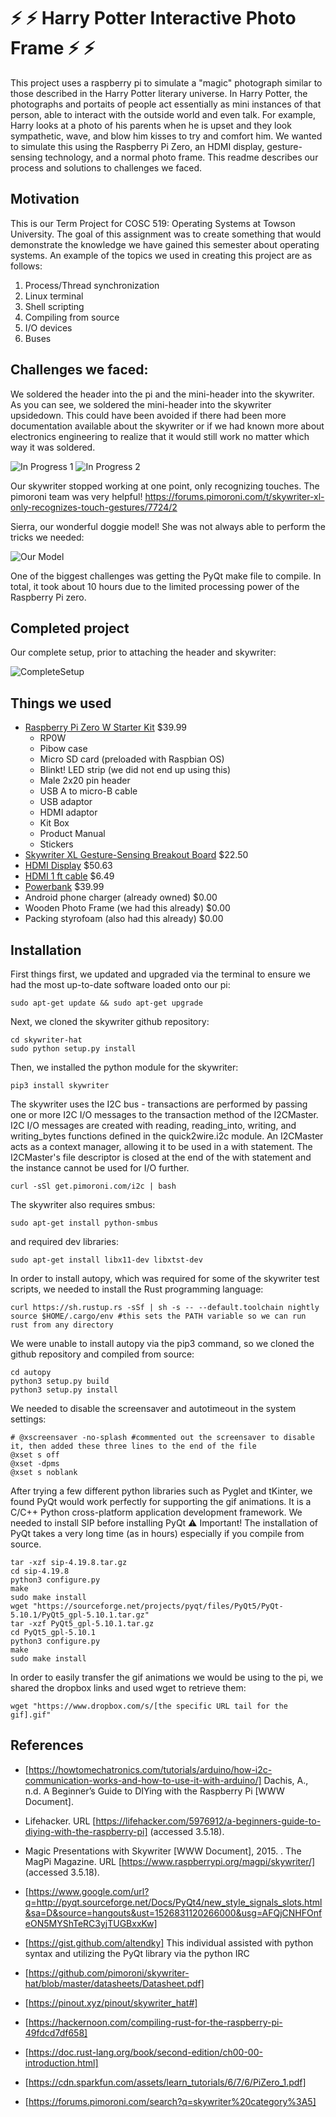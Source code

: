 # :zap: :zap: Harry Potter Interactive Photo Frame :zap: :zap: #

 This project uses a raspberry pi to simulate a "magic" photograph similar to those described in the Harry Potter literary universe. In Harry Potter, the photographs and portaits of people act essentially as mini instances of that person, able to interact with the outside world and even talk. For example, Harry looks at a photo of his parents when he is upset and they look sympathetic, wave, and blow him kisses to try and comfort him. We wanted to simulate this using the Raspberry Pi Zero, an HDMI display, gesture-sensing technology, and a normal photo frame. This readme describes our process and solutions to challenges we faced. 

## Motivation
This is our Term Project for COSC 519: Operating Systems at Towson University. The goal of this assignment was to create something that would demonstrate the knowledge we have gained this semester about operating systems. An example of the topics we used in creating this project are as follows:
1. Process/Thread synchronization
2. Linux terminal
3. Shell scripting
4. Compiling from source
5. I/O devices
6. Buses

## Challenges we faced:
We soldered the header into the pi and the mini-header into the skywriter. As you can see, we soldered the mini-header into the skywriter upsidedown. This could have been avoided if there had been more documentation available about the skywriter or if we had known more about electronics engineering to realize that it would still work no matter which way it was soldered.

![In Progress 1](https://github.com/KatzenKitty/COSC_519_Term_Project/blob/master/InProgress.jpg)
![In Progress 2](https://github.com/KatzenKitty/COSC_519_Term_Project/blob/master/InProgress2.jpg)

Our skywriter stopped working at one point, only recognizing touches. The pimoroni team was very helpful!
https://forums.pimoroni.com/t/skywriter-xl-only-recognizes-touch-gestures/7724/2

Sierra, our wonderful doggie model! She was not always able to perform the tricks we needed:

![Our Model](https://github.com/KatzenKitty/COSC_519_Term_Project/blob/master/Gifs/8bad_fetch.gif)

One of the biggest challenges was getting the PyQt make file to compile. In total, it took about 10 hours due to the limited processing power of the Raspberry Pi zero.

## Completed project
Our complete setup, prior to attaching the header and skywriter:

![CompleteSetup](https://github.com/KatzenKitty/COSC_519_Term_Project/blob/master/CompleteSetup.jpg)

## Things we used
- [Raspberry Pi Zero W Starter Kit](http://www.microcenter.com/product/488620/Pi_Zero_W_Starter_Kit) $39.99
  - RP0W
  - Pibow case
  - Micro SD card (preloaded with Raspbian OS)
  - Blinkt! LED strip (we did not end up using this)
  - Male 2x20 pin header
  - USB A to micro-B cable
  - USB adaptor
  - HDMI adaptor
  - Kit Box
  - Product Manual
  - Stickers
- [Skywriter XL Gesture-Sensing Breakout Board](https://shop.pimoroni.com/products/skywriter) $22.50
- [HDMI Display](https://shop.pimoroni.com/products/hdmi-8-inch-lcd-screen-kit-800-600) $50.63
- [HDMI 1 ft cable](https://www.amazon.com/gp/product/B00474YRE0/ref=oh_aui_detailpage_o01_s00?ie=UTF8&psc=1) $6.49
- [Powerbank](https://www.bestbuy.com/site/tzumi-pocketjuice-endurance-12000-mah-portable-charger-black/5182800.p?skuId=5182800&cmp=RMX&extStoreId=149&ref=212&loc=1&gclid=EAIaIQobChMIo9_NqJKS2wIVywOGCh2EVgIMEAQYASABEgImm_D_BwE&gclsrc=aw.ds) $39.99
- Android phone charger (already owned) $0.00
- Wooden Photo Frame (we had this already) $0.00
- Packing styrofoam (also had this already) $0.00

## Installation
First things first, we updated and upgraded via the terminal to ensure we had the most up-to-date software loaded onto our pi:

```sudo apt-get update && sudo apt-get upgrade```

Next, we cloned the skywriter github repository:

```git clone https://github.com/pimoroni/skywriter-hat
cd skywriter-hat
sudo python setup.py install
```
    
Then, we installed the python module for the skywriter:

```pip3 install skywriter```
    
The skywriter uses the I2C bus - transactions are performed by passing one or more I2C I/O messages to the transaction method of
the I2CMaster. I2C I/O messages are created with reading, reading_into, writing, and writing_bytes functions defined in the
quick2wire.i2c module. An I2CMaster acts as a context manager, allowing it to be used in a with statement. The I2CMaster's file
descriptor is closed at the end of the with statement and the instance cannot be used for I/O further.

```curl -sSl get.pimoroni.com/i2c | bash```
    
The skywriter also requires smbus:

```sudo apt-get install python-smbus```
    
and required dev libraries:

```sudo apt-get install libx11-dev libxtst-dev```

In order to install autopy, which was required for some of the skywriter test scripts, we needed to install the Rust programming
language:

```
curl https://sh.rustup.rs -sSf | sh -s -- --default.toolchain nightly
source $HOME/.cargo/env #this sets the PATH variable so we can run rust from any directory
```
    
We were unable to install autopy via the pip3 command, so we cloned the github repository and compiled from source:

```get clone https://github.com/autopilot-rs/autopy.git
cd autopy
python3 setup.py build
python3 setup.py install
```
    
We needed to disable the screensaver and autotimeout in the system settings:

```sudo nano /etc/xdg/lxsession/LXDE/autostart
# @xscreensaver -no-splash #commented out the screensaver to disable it, then added these three lines to the end of the file
@xset s off
@xset -dpms
@xset s noblank
```
    
After trying a few different python libraries such as Pyglet and tKinter, we found PyQt would work perfectly for supporting the
gif animations. It is a C/C++ Python cross-platform application development framework. We needed to install SIP before installing
PyQt
⚠️ Important! The installation of PyQt takes a very long time (as in hours) especially if you compile from source.

```wget "https://sourceforge.net/projects/pyqt/files/sip/sip-4-19.8/sip-4.19.8.tar.gz"
tar -xzf sip-4.19.8.tar.gz
cd sip-4.19.8
python3 configure.py
make
sudo make install
wget "https://sourceforge.net/projects/pyqt/files/PyQt5/PyQt-5.10.1/PyQt5_gpl-5.10.1.tar.gz"
tar -xzf PyQt5_gpl-5.10.1.tar.gz
cd PyQt5_gpl-5.10.1
python3 configure.py
make
sudo make install
```

In order to easily transfer the gif animations we would be using to the pi, we shared the dropbox links and used wget to retrieve them:

```cd Project
wget "https://www.dropbox.com/s/[the specific URL tail for the gif].gif"
```

## References
- [https://howtomechatronics.com/tutorials/arduino/how-i2c-communication-works-and-how-to-use-it-with-arduino/]
Dachis, A., n.d. A Beginner’s Guide to DIYing with the Raspberry Pi [WWW Document]. 

- Lifehacker. URL [https://lifehacker.com/5976912/a-beginners-guide-to-diying-with-the-raspberry-pi] (accessed 3.5.18).

- Magic Presentations with Skywriter [WWW Document], 2015. . The MagPi Magazine. URL [https://www.raspberrypi.org/magpi/skywriter/] (accessed 3.5.18).

- [https://www.google.com/url?q=http://pyqt.sourceforge.net/Docs/PyQt4/new_style_signals_slots.html&sa=D&source=hangouts&ust=1526831120266000&usg=AFQjCNHFOnfeON5MYShTeRC3yjTUGBxxKw]

- [https://gist.github.com/altendky] This individual assisted with python syntax and utilizing the PyQt library via the python IRC

- [https://github.com/pimoroni/skywriter-hat/blob/master/datasheets/Datasheet.pdf]

- [https://pinout.xyz/pinout/skywriter_hat#]

- [https://hackernoon.com/compiling-rust-for-the-raspberry-pi-49fdcd7df658]

- [https://doc.rust-lang.org/book/second-edition/ch00-00-introduction.html]

- [https://cdn.sparkfun.com/assets/learn_tutorials/6/7/6/PiZero_1.pdf]

- [https://forums.pimoroni.com/search?q=skywriter%20category%3A5]
